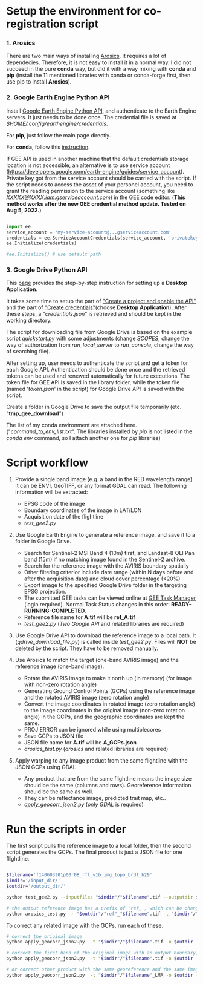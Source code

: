 
# Setup the environment for co-registration script

### 1. Arosics

There are two main ways of installing [Arosics](https://danschef.git-pages.gfz-potsdam.de/arosics/doc/installation.html). It requires a lot of dependecies. Therefore, it is not easy to install it in a normal way. I did not succeed in the pure **conda** way, but did it with a way mixing with **conda** and **pip** (install the 11 mentioned libraries with conda or conda-forge first, then use pip to install **Arosics**).

### 2. Google Earth Engine Python API

Install [Google Earth Engine Python API](https://developers.google.com/earth-engine/guides/python_install), and authenticate to the Earth Engine servers. It just needs to be done once. The credential file is saved at *$HOME/.config/earthengine/credentials*.

For **pip**, just follow the main page directly.

For **conda**, follow this [instruction](https://developers.google.com/earth-engine/guides/python_install-conda).


If GEE API is used in another machine that the default credentials storage location is not accessible, an alternative is to use service account (https://developers.google.com/earth-engine/guides/service_account). Private key got from the service account should be carried with the script. If the script needs to access the asset of your personel account, you need to grant the reading permission to the service account (something like *XXXXX@XXXX.iam.gserviceaccount.com*) in the GEE code editor. (**This method works after the new GEE credential method update. Tested on Aug 5, 2022.**)

```python

import ee
service_account = 'my-service-account@...gserviceaccount.com'
credentials = ee.ServiceAccountCredentials(service_account, 'privatekey.json')
ee.Initialize(credentials) 

#ee.Initialize() # use default path

```


### 3. Google Drive Python API

This [page](https://developers.google.com/drive/api/v3/quickstart/python) provides the step-by-step instruction for setting up a **Desktop Application**.

It takes some time to setup the part of ["Create a project and enable the API"](https://developers.google.com/workspace/guides/create-project) and the part of ["Create credentials"](https://developers.google.com/workspace/guides/create-credentials)(choose **Desktop Application**). After these steps, a "*credentials.json*" is retrieved and should be kept in the working directory.

The script for downloading file from Google Drive is based on the example script [*quickstart.py*](https://developers.google.com/drive/api/v3/quickstart/python#step_2_configure_the_sample) with some adjustments (change *SCOPES*, change the way of authorization from *run_local_server* to *run_console*, change the way of searching file).

After setting up, user needs to authenticate the script and get a token for each Google API. Authentication should be done once and the retrieved tokens can be used and renewed automatically for future executions. The token file for GEE API is saved in the library folder, while the token file (named '*token.json*' in the script) for Google Drive API is saved with the script.

Create a folder in Google Drive to save the output file temporarily (etc. "**tmp_gee_download**")

The list of my conda environment are attached here.("*command_to_env_list.txt*". The libraries installed by *pip* is not listed in the *conda env* command, so I attach another one for *pip* libraries)


# Script workflow

1. Provide a single band image (e.g. a band in the RED wavelength range). It can be ENVI, GeoTIFF, or any format GDAL can read. The following information will be extracted:
    * EPSG code of the image
    * Boundary coordinates of the image in LAT/LON
    * Acquisition date of the flightline
    * *test_gee2.py*

2. Use Google Earth Engine to generate a reference image, and save it to a folder in Google Drive.
   * Search for Sentinel-2 MSI Band 4 (10m) first, and Landsat-8 OLI Pan band (15m) if no matching image found in the Sentinel-2 archive. 
   * Search for the reference image with the AVIRIS boundary spatially
   * Other filtering criterior include date range (within N days before and after the acquisition date) and cloud cover percentage (<20%)
   * Export image to the specified Google Drive folder in the targeting EPSG projection.
   * The submitted GEE tasks can be viewed online at [GEE Task Manager](https://code.earthengine.google.com/tasks) (login required). Normal Task Status changes in this order: **READY-RUNNING-COMPLETED**.
   * Reference file name for **A.tif** will be **ref_A.tif**
   * *test_gee2.py* (*Two Google API* and related libraries are required)

3. Use Google Drive API to download the reference image to a local path. It (*gdrive_download_file.py*) is called inside *test_gee2.py*. Files will **NOT** be deleted by the script. They have to be removed manually.

4. Use Arosics to match the target (one-band AVIRIS image) and the reference image (one-band image).
   * Rotate the AVIRIS image to make it north up (in memory) (for image with non-zero rotation angle)
   * Generating Ground Control Points (GCPs) using the reference image and the rotated AVIRIS image (zero rotation angle)
   * Convert the image coordinates in rotated image (zero rotation angle) to the image coordinates in the original image (non-zero rotation angle) in the GCPs, and the geographic coordinates are kept the same.
   * PROJ ERROR can be ignored while using multiplecores
   * Save GCPs to JSON file
   * JSON file name for **A.tif** will be **A_GCPs.json**
   * *arosics_test.py* (*arosics* and related libraries are required)

5. Apply warping to any image product from the same flightline with the JSON GCPs using GDAL
   * Any product that are from the same flightline means the image size should be the same (columns and rows). Georeference information should be the same as well.
   * They can be reflectance image, predicted trait map, etc..
   * *apply_geocorr_json2.py* (*only GDAL* is required)


# Run the scripts in order
The first script pulls the reference image to a local folder, then the second script generates the GCPs. The final product is just a JSON file for one flightline.

```bash

$filename='f140603t01p00r08_rfl_v1b_img_topo_brdf_b29'
$indir='/input_dir/'
$outdir='/output_dir/'

python test_gee2.py --inputfiles "$indir"/"$filename".tif --outputdir $outdir

# the output reference image has a prefix of 'ref_', which can be change inside the script
python arosics_test.py -r "$outdir"/"ref"_"$filename".tif -t "$indir"/"$filename".tif -o $outdir  --GCP_Only

```

To correct any related image with the GCPs, run each of these.

```bash
# correct the original image
python apply_geocorr_json2.py  -t "$indir"/"$filename".tif -o $outdir -g "$outdir"/"$filename"_GCPs.json

# correct the first band of the original image with an output boundary, output in 15m pixel size
python apply_geocorr_json2.py  -t "$indir"/"$filename".tif -o $outdir -g "$outdir"/"$filename"_GCPs.json -b 1 --bound 294411 4087259 340026  4107815 -p 15

# or correct other product with the same georeference and the same image dimension
python apply_geocorr_json2.py  -t "$indir"/"$filename"_LMA -o $outdir -g "$outdir"/"$filename"_GCPs.json

```

